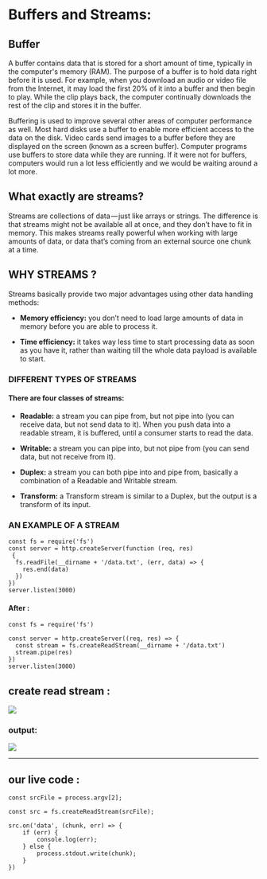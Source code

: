 #  Buffers and Streams:

## Buffer

 
A buffer contains data that is stored for a short amount of time, typically in the computer's memory (RAM). The purpose of a buffer is to hold data right before it is used. For example, when you download an audio or video file from the Internet, it may load the first 20% of it into a buffer and then begin to play. While the clip plays back, the computer continually downloads the rest of the clip and stores it in the buffer.

Buffering is used to improve several other areas of computer performance as well. Most hard disks use a buffer to enable more efficient access to the data on the disk. Video cards send images to a buffer before they are displayed on the screen (known as a screen buffer). Computer programs use buffers to store data while they are running. If it were not for buffers,  computers would run a lot less efficiently and we would be waiting around a lot more.

 ## What exactly are streams?

Streams are collections of data — just like arrays or strings. The difference is that streams might not be available all at once, and they don’t have to fit in memory. This makes streams really powerful when working with large amounts of data, or data that’s coming from an external source one chunk at a time.



## WHY STREAMS ?
Streams basically provide two major advantages using other data handling methods:
* **Memory efficiency:** you don’t need to load large amounts of data in memory before you are able to process it.

* **Time efficiency:** it takes way less time to start processing data as soon as you have it, rather than waiting till the whole data payload is available to start.

### DIFFERENT TYPES OF STREAMS 
   
#### There are four classes of streams:
* **Readable:** a stream you can pipe from, but not pipe into (you can receive data, but not send data to it). When you push data into a readable stream, it is buffered, until a consumer starts to read the data.

* **Writable:** a stream you can pipe into, but not pipe from (you can send data, but not receive from it).

* **Duplex:** a stream you can both pipe into and pipe from, basically a combination of a Readable and Writable stream.

* **Transform:** a Transform stream is similar to a Duplex, but the output is a transform of its input.

### AN EXAMPLE OF A STREAM

``` const http = require('http')
const fs = require('fs')
const server = http.createServer(function (req, res)
 {
  fs.readFile(__dirname + '/data.txt', (err, data) => {
    res.end(data)
  })
})
server.listen(3000) 
```
#### After  :

``` const http = require('http')
const fs = require('fs')

const server = http.createServer((req, res) => {
  const stream = fs.createReadStream(__dirname + '/data.txt')
  stream.pipe(res)
})
server.listen(3000) 
```

## create read stream :

![](https://www.guru99.com/images/NodeJS/010716_0659_NodejsTutor13.png)

### output:

![](https://www.guru99.com/images/NodeJS/010716_0659_NodejsTutor14.png)

-----------------------------------------------

## our live code :

``` const fs = require('fs');
const srcFile = process.argv[2];

const src = fs.createReadStream(srcFile);

src.on('data', (chunk, err) => {
    if (err) {
        console.log(err);
    } else {
        process.stdout.write(chunk);
    }
})
``` 
